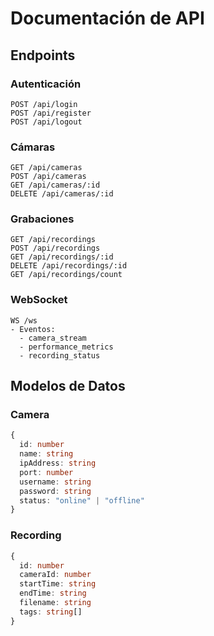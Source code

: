 # Documentación de API

## Endpoints

### Autenticación
```
POST /api/login
POST /api/register
POST /api/logout
```

### Cámaras
```
GET /api/cameras
POST /api/cameras
GET /api/cameras/:id
DELETE /api/cameras/:id
```

### Grabaciones
```
GET /api/recordings
POST /api/recordings
GET /api/recordings/:id
DELETE /api/recordings/:id
GET /api/recordings/count
```

### WebSocket
```
WS /ws
- Eventos:
  - camera_stream
  - performance_metrics
  - recording_status
```

## Modelos de Datos

### Camera
```typescript
{
  id: number
  name: string
  ipAddress: string
  port: number
  username: string
  password: string
  status: "online" | "offline"
}
```

### Recording
```typescript
{
  id: number
  cameraId: number
  startTime: string
  endTime: string
  filename: string
  tags: string[]
}
```
